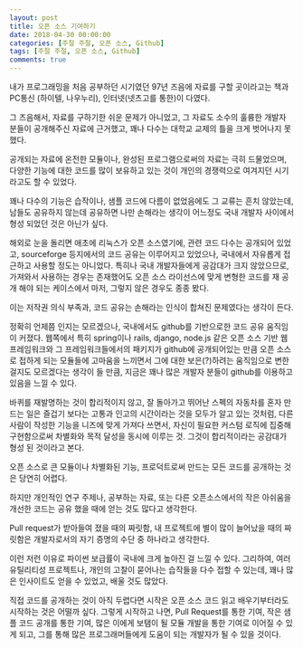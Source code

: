 ```yaml
---
layout: post
title: 오픈 소스 기여하기
date: 2018-04-30 00:00:00
categories: [주절 주절, 오픈 소스, Github]
tags: [주절 주절, 오픈 소스, Github]
comments: true
---
```


내가 프로그래밍을 처음 공부하던 시기였던 97년 즈음에 자료를 구할 곳이라고는 책과 PC통신 (하이텔, 나우누리), 인터넷(넷츠고를 통한)이 다였다.

그 즈음해서, 자료를 구하기한 쉬운 문제가 아니었고, 그 자료도 소수의 훌륭한 개발자 분들이 공개해주신 자료에 근거했고, 꽤나 다수는 대학교 교제의 틀을 크게 벗어나지 못했다.

공개되는 자료에 온전한 모듈이나, 완성된 프로그램으로써의 자료는 극히 드물었으며, 다양한 기능에 대한 코드를 많이 보유하고 있는 것이 개인의 경쟁력으로 여겨지던 시기라고도 할 수 있었다.

꽤나 다수의 기능은 습작이나, 샘플 코드에 다름이 없었음에도 그 교류는 흔치 않았는데, 남들도 공유하지 않는데 공유하면 나만 손해라는 생각이 어느정도 국내 개발자 사이에서 형성 되었던 것은 아닌가 싶다.

해외로 눈을 돌리면 애초에 리눅스가 오픈 소스였기에, 관련 코드 다수는 공개되어 있었고, sourceforge 등지에서의 코드 공유는 이루어지고 있었으나, 국내에서 자유롭게 접근하고 사용할 정도는 아니었다. 특히나 국내 개발자들에게 공감대가 크지 않았으므로, 가져와서 사용하는 경우는 존재했어도 오픈 소스 라이선스에 맞게 변형한 코드를 재 공개 해야 되는 케이스에서 마저, 그렇지 않은 경우도 종종 봤다.

이는 저작권 의식 부족과, 코드 공유는 손해라는 인식이 합쳐진 문제였다는 생각이 든다.

정확히 언제쯤 인지는 모르겠으나, 국내에서도 github를 기반으로한 코드 공유 움직임이 커졌다.
웹쪽에서 특히 spring이나 rails, django, node.js 같은 오픈 소스 기반 웹 프레임워크와 그 프레임워크들에서의 패키지가 github에 공개되어있는 만큼 오픈 소스로 접하게 되는 모듈들에 고마움을 느끼면서 그에 대한 보은(?)하려는 움직임으로 변한 걸지도 모르겠다는 생각이 들 만큼, 지금은 꽤나 많은 개발자 분들이 github를 이용하고 있음을 느낄 수 있다.

바퀴를 재발명하는 것이 합리적이지 않고, 잘 돌아가고 뛰어난 스펙의 자동차를 혼자 만드는 일은 즐겁기 보다는 고통과 인고의 시간이라는 것을 모두가 알고 있는 것처럼, 다른 사람이 작성한 기능을 니즈에 맞게 가져다 쓰면서, 자신이 필요한 커스텀 로직에 집중해 구현함으로써 차별화와 목적 달성을 동시에 이루는 것. 그것이 합리적이라는 공감대가 형성 된 것이라고 본다.

오픈 소스로 큰 모듈이나 차별화된 기능, 프로덕트로써 만드는 모든 코드를 공개하는 것은 당연히 어렵다.

하지만 개인적인 연구 주제나, 공부하는 자료, 또는 다른 오픈소스에서의 작은 아쉬움을 개선한 코드는 공유 했을 때에 얻는 것도 많다고 생각한다.

Pull request가 받아들여 졌을 때의 짜릿함, 내 프로젝트에 별이 많이 늘어났을 때의 짜릿함은 개발자로서의 자기 증명의 수단 중 하나라고 생각한다.

이런 저런 이유로 파이썬 보급률이 국내에 크게 높아진 걸 느낄 수 있다.
그리하여, 여러 유틸리티성 프로젝트나, 개인의 고찰이 묻어나는 습작들을 다수 접할 수 있는데, 꽤나 많은 인사이트도 얻을 수 있었고, 배울 것도 많았다.

직접 코드를 공개하는 것이 아직 두렵다면 시작은 오픈 소스 코드 읽고 배우기부터라도 시작하는 것은 어떨까 싶다.
그렇게 시작하고 나면, Pull Request를 통한 기여, 작은 샘플 코드 공개를 통한 기여, 많은 이에게 보탬이 될 모듈 개발을 통한 기여로 이어질 수 있게 되고, 그를 통해 많은 프로그래머들에게 도움이 되는 개발자가 될 수 있을 것이다.